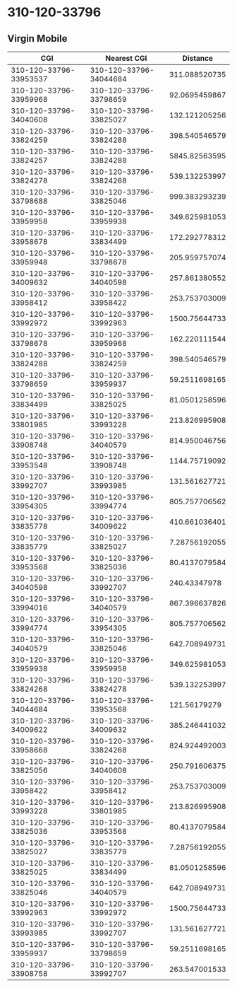 # 310-120-33796
## Virgin Mobile


| CGI | Nearest CGI | Distance |
|-----|-------------|----------|
| 310-120-33796-33953537 | 310-120-33796-34044684 | 311.088520735 |
| 310-120-33796-33959968 | 310-120-33796-33798659 | 92.0695459867 |
| 310-120-33796-34040608 | 310-120-33796-33825027 | 132.121205256 |
| 310-120-33796-33824259 | 310-120-33796-33824288 | 398.540546579 |
| 310-120-33796-33824257 | 310-120-33796-33824288 | 5845.82563595 |
| 310-120-33796-33824278 | 310-120-33796-33824268 | 539.132253997 |
| 310-120-33796-33798688 | 310-120-33796-33825046 | 999.383293239 |
| 310-120-33796-33959958 | 310-120-33796-33959938 | 349.625981053 |
| 310-120-33796-33958678 | 310-120-33796-33834499 | 172.292778312 |
| 310-120-33796-33959948 | 310-120-33796-33798678 | 205.959757074 |
| 310-120-33796-34009632 | 310-120-33796-34040598 | 257.861380552 |
| 310-120-33796-33958412 | 310-120-33796-33958422 | 253.753703009 |
| 310-120-33796-33992972 | 310-120-33796-33992963 | 1500.75644733 |
| 310-120-33796-33798678 | 310-120-33796-33959968 | 162.220111544 |
| 310-120-33796-33824288 | 310-120-33796-33824259 | 398.540546579 |
| 310-120-33796-33798659 | 310-120-33796-33959937 | 59.2511698165 |
| 310-120-33796-33834499 | 310-120-33796-33825025 | 81.0501258596 |
| 310-120-33796-33801985 | 310-120-33796-33993228 | 213.826995908 |
| 310-120-33796-33908748 | 310-120-33796-34040579 | 814.950046756 |
| 310-120-33796-33953548 | 310-120-33796-33908748 | 1144.75719092 |
| 310-120-33796-33992707 | 310-120-33796-33993985 | 131.561627721 |
| 310-120-33796-33954305 | 310-120-33796-33994774 | 805.757706562 |
| 310-120-33796-33835778 | 310-120-33796-34009622 | 410.661036401 |
| 310-120-33796-33835779 | 310-120-33796-33825027 | 7.28756192055 |
| 310-120-33796-33953568 | 310-120-33796-33825036 | 80.4137079584 |
| 310-120-33796-34040598 | 310-120-33796-33992707 | 240.43347978 |
| 310-120-33796-33994016 | 310-120-33796-34040579 | 867.396637826 |
| 310-120-33796-33994774 | 310-120-33796-33954305 | 805.757706562 |
| 310-120-33796-34040579 | 310-120-33796-33825046 | 642.708949731 |
| 310-120-33796-33959938 | 310-120-33796-33959958 | 349.625981053 |
| 310-120-33796-33824268 | 310-120-33796-33824278 | 539.132253997 |
| 310-120-33796-34044684 | 310-120-33796-33953568 | 121.56179279 |
| 310-120-33796-34009622 | 310-120-33796-34009632 | 385.246441032 |
| 310-120-33796-33958668 | 310-120-33796-33824268 | 824.924492003 |
| 310-120-33796-33825056 | 310-120-33796-34040608 | 250.791606375 |
| 310-120-33796-33958422 | 310-120-33796-33958412 | 253.753703009 |
| 310-120-33796-33993228 | 310-120-33796-33801985 | 213.826995908 |
| 310-120-33796-33825036 | 310-120-33796-33953568 | 80.4137079584 |
| 310-120-33796-33825027 | 310-120-33796-33835779 | 7.28756192055 |
| 310-120-33796-33825025 | 310-120-33796-33834499 | 81.0501258596 |
| 310-120-33796-33825046 | 310-120-33796-34040579 | 642.708949731 |
| 310-120-33796-33992963 | 310-120-33796-33992972 | 1500.75644733 |
| 310-120-33796-33993985 | 310-120-33796-33992707 | 131.561627721 |
| 310-120-33796-33959937 | 310-120-33796-33798659 | 59.2511698165 |
| 310-120-33796-33908758 | 310-120-33796-33992707 | 263.547001533 |
